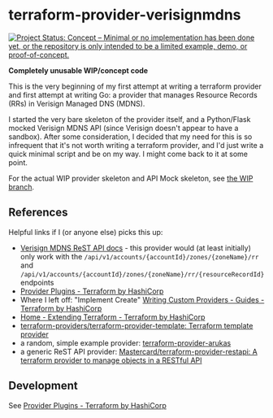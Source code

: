 # terraform-provider-verisignmdns

[![Project Status: Concept – Minimal or no implementation has been done yet, or the repository is only intended to be a limited example, demo, or proof-of-concept.](https://www.repostatus.org/badges/latest/concept.svg)](https://www.repostatus.org/#concept)

**Completely unusable WIP/concept code**

This is the very beginning of my first attempt at writing a terraform provider
and first attempt at writing Go: a provider that manages Resource Records (RRs)
in Verisign Managed DNS (MDNS).

I started the very bare skeleton of the provider itself, and a Python/Flask
mocked Verisign MDNS API (since Verisign doesn't appear to have a sandbox).
After some consideration, I decided that my need for this is so infrequent that
it's not worth writing a terraform provider, and I'd just write a quick minimal
script and be on my way. I might come back to it at some point.

For the actual WIP provider skeleton and API Mock skeleton, see [the WIP branch](https://github.com/jantman/terraform-provider-verisignmdns/tree/WIP).

## References

Helpful links if I (or anyone else) picks this up:

* [Verisign MDNS ReST API docs](https://mdns.verisign.com/rest/rest-doc/index.html) - this provider would (at least initially) only work with the ``/api/v1/accounts/{accountId}/zones/{zoneName}/rr`` and ``/api/v1/accounts/{accountId}/zones/{zoneName}/rr/{resourceRecordId}`` endpoints
* [Provider Plugins - Terraform by HashiCorp](https://www.terraform.io/docs/plugins/provider.html)
* Where I left off: "Implement Create" [Writing Custom Providers - Guides - Terraform by HashiCorp](https://www.terraform.io/docs/extend/writing-custom-providers.html#implement-create)
* [Home - Extending Terraform - Terraform by HashiCorp](https://www.terraform.io/docs/extend/index.html)
* [terraform-providers/terraform-provider-template: Terraform template provider](https://github.com/terraform-providers/terraform-provider-template)
* a random, simple example provider: [terraform-provider-arukas](https://github.com/terraform-providers/terraform-provider-arukas)
* a generic ReST API provider: [Mastercard/terraform-provider-restapi: A terraform provider to manage objects in a RESTful API](https://github.com/Mastercard/terraform-provider-restapi)

## Development

See [Provider Plugins - Terraform by HashiCorp](https://www.terraform.io/docs/plugins/provider.html)
